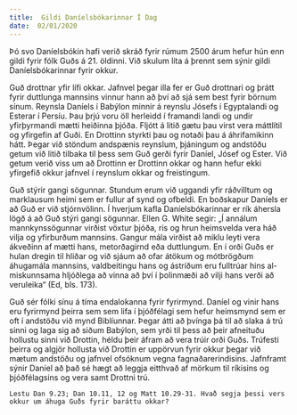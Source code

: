 ```yaml
---
title:  Gildi Daníelsbókarinnar Í Dag
date:  02/01/2020
---
```


Þó svo Daníelsbókin hafi verið skráð fyrir rúmum 2500 árum hefur hún enn gildi fyrir fólk Guðs á 21. öldinni. Við skulum líta á þrennt sem sýnir gildi Daníelsbókarinnar fyrir okkur.

Guð drottnar yfir lífi okkar. Jafnvel þegar illa fer er Guð drottnari og þrátt fyrir duttlunga mannsins vinnur hann að því að sjá sem best fyrir börnum sínum. Reynsla Daníels í Babýlon minnir á reynslu Jósefs í Egyptalandi og Esterar í Persíu. Þau þrjú voru öll herleidd í framandi landi og undir yfirþyrmandi mætti heiðinna þjóða. Fljótt á litið gætu þau virst vera máttlítil og yfirgefin af Guði. En Drottinn styrkti þau og notaði þau á áhrifamikinn hátt. Þegar við stöndum andspænis reynslum, þjáningum og andstöðu getum við litið tilbaka til þess sem Guð gerði fyrir Daníel, Jósef og Ester. Við getum verið viss um að Drottinn er Drottinn okkar og hann hefur ekki yfirgefið okkur jafnvel í reynslum okkar og freistingum.

Guð stýrir gangi sögunnar. Stundum erum við uggandi yfir ráðvilltum og marklausum heimi sem er fullur af synd og ofbeldi. En boðskapur Daníels er að Guð er við stjórnvölinn. Í hverjum kafla Daníelsbókarinnar er rík áhersla lögð á að Guð stýri gangi sögunnar. Ellen G. White segir: „Í annálum mannkynssögunnar virðist vöxtur þjóða, ris og hrun heimsvelda vera háð vilja og yfirburðum mannsins. Gangur mála virðist að miklu leyti vera ákveðinn af mætti hans, metorðagirnd eða duttlungum. En í orði Guðs er hulan dregin til hliðar og við sjáum að ofar átökum og mótbrögðum áhugamála mannsins, valdbeitingu hans og ástríðum eru fulltrúar hins al-miskunnsama hljóðlega að vinna að því í þolinmæði að vilji hans verði að veruleika“ (Ed, bls. 173).

Guð sér fólki sínu á tíma endalokanna fyrir fyrirmynd. Daníel og vinir hans eru fyrirmynd þeirra sem sem lifa í þjóðfélagi sem hefur heimsmynd sem er oft í andstöðu við mynd Biblíunnar. Þegar átti að þvínga þá til að slaka á trú sinni og laga sig að siðum Babýlon, sem yrði til þess að þeir afneituðu hollustu sinni við Drottin, héldu þeir áfram að vera trúir orði Guðs. Trúfesti þeirra og algjör hollusta við Drottin er uppörvun fyrir okkur þegar við mætum andstöðu og jafnvel ofsóknum vegna fagnaðarerindisins. Jafnframt sýnir Daníel að það sé hægt að leggja eitthvað af mörkum til ríkisins og þjóðfélagsins og vera samt Drottni trú.

`Lestu Dan 9.23; Dan 10.11, 12 og Matt 10.29-31. Hvað segja þessi vers okkur um áhuga Guðs fyrir baráttu okkar?`